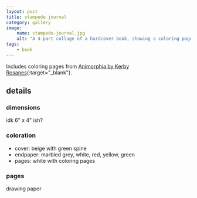 ```yaml
---
layout: post
title: stampede journal
category: gallery
image:
    name: stampede-journal.jpg
    alt: "A 4-part collage of a hardcover book, showing a coloring page with 'stampede!' written across it."
tags:
    - book
---
```


Includes coloring pages from [Animorphia by Kerby Rosanes](https://kerbyrosanes.com/animorphia){:target="_blank"}.

## details

### dimensions

idk 6" x 4" ish?

### coloration

- cover: beige with green spine
- endpaper: marbled grey, white, red, yellow, green
- pages: white with coloring pages

### pages

drawing paper

